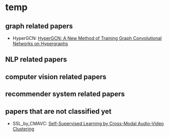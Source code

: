 # temp

## graph related papers
- HyperGCN: [HyperGCN: A New Method of Training Graph Convolutional Networks on Hypergraphs](https://arxiv.org/pdf/1809.02589.pdf)

## NLP related papers

## computer vision related papers

## recommender system related papers

## papers that are not classified yet
- SSL_by_CMAVC: [Self-Supervised Learning by Cross-Modal Audio-Video Clustering](https://arxiv.org/pdf/1911.12667.pdf)
